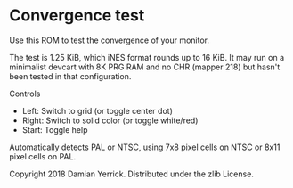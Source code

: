 Convergence test
================

Use this ROM to test the convergence of your monitor.

The test is 1.25 KiB, which iNES format rounds up to 16 KiB.
It may run on a minimalist devcart with 8K PRG RAM and no CHR
(mapper 218) but hasn't been tested in that configuration.

Controls

* Left: Switch to grid (or toggle center dot)
* Right: Switch to solid color (or toggle white/red)
* Start: Toggle help

Automatically detects PAL or NTSC, using 7x8 pixel cells on NTSC or
8x11 pixel cells on PAL.

Copyright 2018 Damian Yerrick. Distributed under the zlib License.